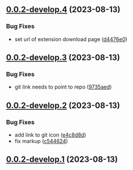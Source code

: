 ## [0.0.2-develop.4](https://git.lumeweb.com/LumeWeb/web3extension.io/compare/v0.0.2-develop.3...v0.0.2-develop.4) (2023-08-13)


### Bug Fixes

* set url of extension download page ([d4476e0](https://git.lumeweb.com/LumeWeb/web3extension.io/commit/d4476e0fb3acb278c7b6e44ff2d2b2e8843df62b))

## [0.0.2-develop.3](https://git.lumeweb.com/LumeWeb/web3extension.io/compare/v0.0.2-develop.2...v0.0.2-develop.3) (2023-08-13)


### Bug Fixes

* git link needs to point to repo ([9735aed](https://git.lumeweb.com/LumeWeb/web3extension.io/commit/9735aedd0cea8627fbf0a5790fda5cd2f7f0371a))

## [0.0.2-develop.2](https://git.lumeweb.com/LumeWeb/web3extension.io/compare/v0.0.2-develop.1...v0.0.2-develop.2) (2023-08-13)


### Bug Fixes

* add link to git icon ([e4c8d8d](https://git.lumeweb.com/LumeWeb/web3extension.io/commit/e4c8d8dd6028ba99ba4cd5e5624bf7b1b96d4fec))
* fix markup ([c544624](https://git.lumeweb.com/LumeWeb/web3extension.io/commit/c54462432975dc0b36f9455cda03f44e32267457))

## [0.0.2-develop.1](https://git.lumeweb.com/LumeWeb/web3extension.io/compare/v0.0.1...v0.0.2-develop.1) (2023-08-13)
